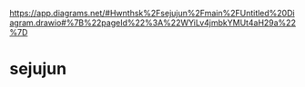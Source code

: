 https://app.diagrams.net/#Hwnthsk%2Fsejujun%2Fmain%2FUntitled%20Diagram.drawio#%7B%22pageId%22%3A%22WYiLv4jmbkYMUt4aH29a%22%7D
# sejujun
